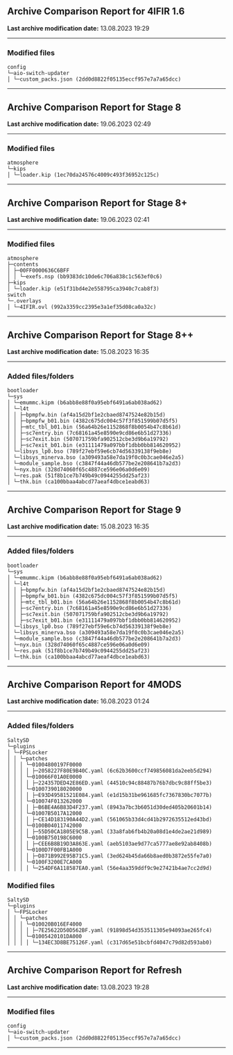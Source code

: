 <h2>Archive Comparison Report for <b>4IFIR 1.6</b></h2><b>Last archive modification date:</b> 13.08.2023 19:29<hr>

<h3>Modified files</h3>
<code>config
└─aio-switch-updater
│ └─custom_packs.json (2dd0d8822f05135eccf957e7a7a65dcc)
</code>
<hr>

<h2>Archive Comparison Report for <b>Stage 8</b></h2><b>Last archive modification date:</b> 19.06.2023 02:49<hr>

<h3>Modified files</h3>
<code>atmosphere
└─kips
│ └─loader.kip (1ec70da24576c4009c493f36952c125c)
</code>
<hr>

<h2>Archive Comparison Report for <b>Stage 8+</b></h2><b>Last archive modification date:</b> 19.06.2023 02:41<hr>

<h3>Modified files</h3>
<code>atmosphere
├─contents
│ ├─00FF0000636C6BFF
│ │ └─exefs.nsp (bb9383dc10de6c706a838c1c563ef0c6)
├─kips
│ └─loader.kip (e51f31bd4e2e558795ca3940c7cab8f3)
switch
└─.overlays
│ └─4IFIR.ovl (992a3359cc2395e3a1ef35d08ca0a32c)
</code>
<hr>

<h2>Archive Comparison Report for <b>Stage 8++</b></h2><b>Last archive modification date:</b> 15.08.2023 16:35<hr>

<h3>Added files/folders</h3>
<code>bootloader
└─sys
│ └─emummc.kipm (b6abb8e88f0a95ebf6491a6ab038ad62)
│ └─l4t
│ │ ├─bpmpfw.bin (af4a15d2bf1e2cbaed8747524e82b15d)
│ │ ├─bpmpfw_b01.bin (4382c675dc004c57f3f851599b07d5f5)
│ │ ├─mtc_tbl_b01.bin (56a64b26e1152868f8b0054b47c8b61d)
│ │ ├─sc7entry.bin (7c68161a45e8590e9cd86e6b51d27336)
│ │ ├─sc7exit.bin (507071759bfa902512cbe3d9b6a19792)
│ │ ├─sc7exit_b01.bin (e31111479a097bbf1dbb0bb814620952)
│ └─libsys_lp0.bso (789f27ebf59e6cb74d56339138f9eb8e)
│ └─libsys_minerva.bso (a309493a58e7da19f0c0b3cae046e2a5)
│ └─module_sample.bso (c3847f44a46db577be2e208641b7a2d3)
│ └─nyx.bin (328d74060f65c4887ce596e06a0d6e09)
│ └─res.pak (51f8b1ce7b749b49c0944255dd25af23)
│ └─thk.bin (ca100bbaa4abcd77aeaf4dbce1eabd63)
</code>
<hr>

<h2>Archive Comparison Report for <b>Stage 9</b></h2><b>Last archive modification date:</b> 15.08.2023 16:35<hr>

<h3>Added files/folders</h3>
<code>bootloader
└─sys
│ └─emummc.kipm (b6abb8e88f0a95ebf6491a6ab038ad62)
│ └─l4t
│ │ ├─bpmpfw.bin (af4a15d2bf1e2cbaed8747524e82b15d)
│ │ ├─bpmpfw_b01.bin (4382c675dc004c57f3f851599b07d5f5)
│ │ ├─mtc_tbl_b01.bin (56a64b26e1152868f8b0054b47c8b61d)
│ │ ├─sc7entry.bin (7c68161a45e8590e9cd86e6b51d27336)
│ │ ├─sc7exit.bin (507071759bfa902512cbe3d9b6a19792)
│ │ ├─sc7exit_b01.bin (e31111479a097bbf1dbb0bb814620952)
│ └─libsys_lp0.bso (789f27ebf59e6cb74d56339138f9eb8e)
│ └─libsys_minerva.bso (a309493a58e7da19f0c0b3cae046e2a5)
│ └─module_sample.bso (c3847f44a46db577be2e208641b7a2d3)
│ └─nyx.bin (328d74060f65c4887ce596e06a0d6e09)
│ └─res.pak (51f8b1ce7b749b49c0944255dd25af23)
│ └─thk.bin (ca100bbaa4abcd77aeaf4dbce1eabd63)
</code>
<hr>

<h2>Archive Comparison Report for <b>4MODS</b></h2><b>Last archive modification date:</b> 16.08.2023 01:24<hr>

<h3>Added files/folders</h3>
<code>SaltySD
└─plugins
│ └─FPSLocker
│ │ └─patches
│ │ │ └─01004800197F0000
│ │ │ │ ├─2058227F80E9B40C.yaml (6c62b3600ccf749856081da2eeb5d294)
│ │ │ └─010066F01A0E0000
│ │ │ │ ├─224357DED42E86ED.yaml (44510c94c88487b76b7dbc9c88ff5be3)
│ │ │ └─0100739018020000
│ │ │ │ ├─E93D49581521E084.yaml (e1d15b31be961685fc7367830bc7077b)
│ │ │ └─010074F013262000
│ │ │ │ ├─B6BE4A6B83D4F237.yaml (8943a7bc3b6051d30ded405b20601b14)
│ │ │ └─01007B5017A12000
│ │ │ │ ├─CE14D183190A44D2.yaml (561065b33d4cd41b2972635512ed43bd)
│ │ │ └─0100B04011742000
│ │ │ │ ├─55D50CA1805E9C5B.yaml (33a8fab6fb4b20a08d1e4de2ae21d989)
│ │ │ └─0100B750198C6000
│ │ │ │ ├─CEE6B8B19D3A863E.yaml (aeb5103ae9d77ca5777ae8e92ab8408b)
│ │ │ └─0100D7F00FB1A000
│ │ │ │ ├─D871B992E95B71C5.yaml (3ed624b45da66b8aed0b3872e55fe7a0)
│ │ │ └─0100F3200E7CA000
│ │ │ │ └─254DF6A118587EA0.yaml (56e4aa359ddf9c9e27421b4ae7cc2d9d)
</code>
<h3>Modified files</h3>
<code>SaltySD
└─plugins
│ └─FPSLocker
│ │ └─patches
│ │ │ └─010020B016EF4000
│ │ │ │ ├─7E25622D50D562BF.yaml (91898d54d353511305e94093ae265fc4)
│ │ │ └─01005420101DA000
│ │ │ │ └─134EC3D8BE75126F.yaml (c317d65e51bcbfd4047c79d82d593ab0)
</code>
<hr>

<h2>Archive Comparison Report for <b>Refresh</b></h2><b>Last archive modification date:</b> 13.08.2023 19:28<hr>

<h3>Modified files</h3>
<code>config
└─aio-switch-updater
│ └─custom_packs.json (2dd0d8822f05135eccf957e7a7a65dcc)
</code>
<hr>

